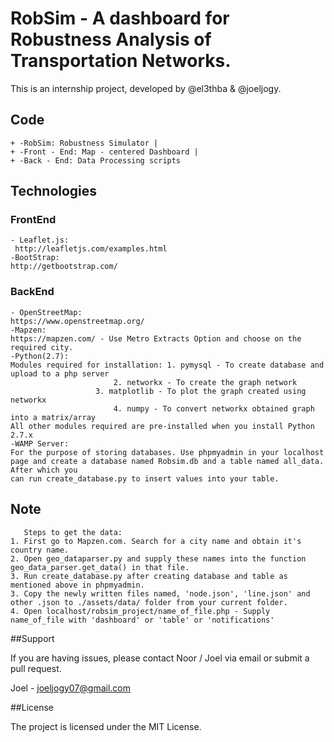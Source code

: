 # RobSim - A dashboard for Robustness Analysis of Transportation Networks.

This is an internship project, developed by @el3thba & @joeljogy.


## Code

    + -RobSim: Robustness Simulator |
    + -Front - End: Map - centered Dashboard |
    + -Back - End: Data Processing scripts


## Technologies


### FrontEnd
    - Leaflet.js:
	 http://leafletjs.com/examples.html
    -BootStrap: 
	http://getbootstrap.com/


### BackEnd 
    - OpenStreetMap:
	https://www.openstreetmap.org/ 
    -Mapzen:
	https://mapzen.com/ - Use Metro Extracts Option and choose on the required city. 
    -Python(2.7): 
	Modules required for installation: 1. pymysql - To create database and upload to a php server
			  	           2. networkx - To create the graph network
			  		   3. matplotlib - To plot the graph created using networkx
		         		   4. numpy - To convert networkx obtained graph into a matrix/array
	All other modules required are pre-installed when you install Python 2.7.x 
    -WAMP Server:
	For the purpose of storing databases. Use phpmyadmin in your localhost page and create a database named Robsim.db and a table named all_data. After which you 
	can run create_database.py to insert values into your table. 

## Note 
       Steps to get the data: 
	1. First go to Mapzen.com. Search for a city name and obtain it's country name. 
	2. Open geo_dataparser.py and supply these names into the function geo_data_parser.get_data() in that file.
	3. Run create_database.py after creating database and table as mentioned above in phpmyadmin. 
	3. Copy the newly written files named, 'node.json', 'line.json' and other .json to ./assets/data/ folder from your current folder. 
	4. Open localhost/robsim_project/name_of_file.php - Supply name_of_file with 'dashboard' or 'table' or 'notifications'
  


##Support

If you are having issues, please contact Noor / Joel via email or submit a pull request.

Joel - joeljogy07@gmail.com


##License

The project is licensed under the MIT License.
